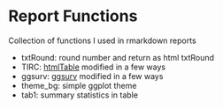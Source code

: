 Report Functions
=============

Collection of functions I used in rmarkdown reports

* txtRound: round number and return as html txtRound              
* TIRC: [htmlTable](https://github.com/gforge/htmlTable) modified in a few ways              
* ggsurv: [ggsurv](http://www.inside-r.org/packages/cran/GGally/docs/ggsurv) modified in a few ways               
* theme_bg: simple ggplot theme            
* tab1: summary statistics in table         